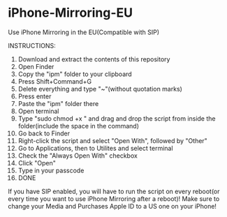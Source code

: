 # iPhone-Mirroring-EU
Use iPhone Mirroring in the EU(Compatible with SIP)

INSTRUCTIONS:
1. Download and extract the contents of this repository
2. Open Finder
3. Copy the "ipm" folder to your clipboard
4. Press Shift+Command+G
5. Delete everything and type "~"(without quotation marks)
6. Press enter
7. Paste the "ipm" folder there
8. Open terminal
9. Type "sudo chmod +x " and drag and drop the script from inside the folder(include the space in the command)
10. Go back to Finder
11. Right-click the script and select "Open With", followed by "Other"
12. Go to Applications, then to Utilites and select terminal
13. Check the "Always Open With" checkbox
14. Click "Open"
15. Type in your passcode
16. DONE

 If you have SIP enabled, you will have to run the script on every reboot(or every time you want to use iPhone Mirroring after a reboot)!
 Make sure to change your Media and Purchases Apple ID to a US one on your iPhone!
